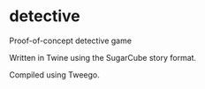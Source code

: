 # detective
 Proof-of-concept detective game

 Written in Twine using the SugarCube story format.

 Compiled using Tweego.
